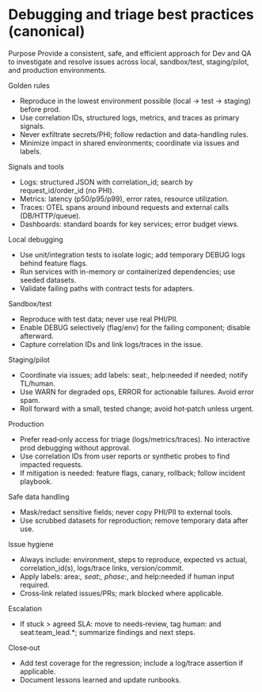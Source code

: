 # Debugging and triage best practices (canonical)

Purpose
Provide a consistent, safe, and efficient approach for Dev and QA to investigate and resolve issues across local, sandbox/test, staging/pilot, and production environments.

Golden rules
- Reproduce in the lowest environment possible (local → test → staging) before prod.
- Use correlation IDs, structured logs, metrics, and traces as primary signals.
- Never exfiltrate secrets/PHI; follow redaction and data-handling rules.
- Minimize impact in shared environments; coordinate via issues and labels.

Signals and tools
- Logs: structured JSON with correlation_id; search by request_id/order_id (no PHI).
- Metrics: latency (p50/p95/p99), error rates, resource utilization.
- Traces: OTEL spans around inbound requests and external calls (DB/HTTP/queue).
- Dashboards: standard boards for key services; error budget views.

Local debugging
- Use unit/integration tests to isolate logic; add temporary DEBUG logs behind feature flags.
- Run services with in-memory or containerized dependencies; use seeded datasets.
- Validate failing paths with contract tests for adapters.

Sandbox/test
- Reproduce with test data; never use real PHI/PII.
- Enable DEBUG selectively (flag/env) for the failing component; disable afterward.
- Capture correlation IDs and link logs/traces in the issue.

Staging/pilot
- Coordinate via issues; add labels: seat:<seat>, help:needed if needed; notify TL/human.
- Use WARN for degraded ops, ERROR for actionable failures. Avoid error spam.
- Roll forward with a small, tested change; avoid hot‑patch unless urgent.

Production
- Prefer read‑only access for triage (logs/metrics/traces). No interactive prod debugging without approval.
- Use correlation IDs from user reports or synthetic probes to find impacted requests.
- If mitigation is needed: feature flags, canary, rollback; follow incident playbook.

Safe data handling
- Mask/redact sensitive fields; never copy PHI/PII to external tools.
- Use scrubbed datasets for reproduction; remove temporary data after use.

Issue hygiene
- Always include: environment, steps to reproduce, expected vs actual, correlation_id(s), logs/trace links, version/commit.
- Apply labels: area:*, seat:<seat>, phase:*, and help:needed if human input required.
- Cross‑link related issues/PRs; mark blocked where applicable.

Escalation
- If stuck > agreed SLA: move to needs‑review, tag human:<name> and seat:team_lead.*; summarize findings and next steps.

Close‑out
- Add test coverage for the regression; include a log/trace assertion if applicable.
- Document lessons learned and update runbooks.
